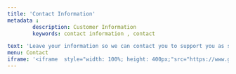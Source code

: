 ```yaml
---
title: 'Contact Information'
metadata :
        description: Customer Information 
        keywords: contact information , contact 

text: 'Leave your information so we can contact you to support you as soon as possible!'
menu: Contact
iframe: '<iframe  style="width: 100%; height: 400px;"src="https://www.google.com/maps/embed?pb=!1m18!1m12!1m3!1d3918.9601622929426!2d106.70612387451766!3d10.814360658493937!2m3!1f0!2f0!3f0!3m2!1i1024!2i768!4f13.1!3m3!1m2!1s0x31752896e0327999%3A0xed9cac7b7cfeb29e!2zMTUwIE5ndXnhu4VuIFjDrSwgUGjGsOG7nW5nIDI2LCBCw6xuaCBUaOG6oW5oLCBI4buTIENow60gTWluaCwgVmnhu4d0IE5hbQ!5e0!3m2!1svi!2s!4v1741254525251!5m2!1svi!2s" width="600" height="450" style="border:0;" allowfullscreen="" loading="lazy" referrerpolicy="no-referrer-when-downgrade"></iframe>'
---
```


